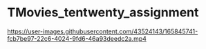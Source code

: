 # TMovies_tentwenty_assignment




https://user-images.githubusercontent.com/43524143/165845741-fcb7be97-22c6-4024-9fd6-46a93deedc2a.mp4

